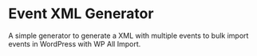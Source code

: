 # Event XML Generator
 A simple generator to generate a XML with multiple events to bulk import events in WordPress with WP All Import.
